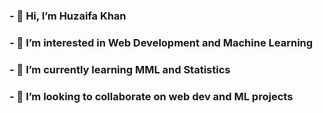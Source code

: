 ### - 👋 Hi, I’m Huzaifa Khan
### - 👀 I’m interested in Web Development and Machine Learning
### - 🌱 I’m currently learning MML and Statistics
### - 💞️ I’m looking to collaborate on web dev and ML projects


<!---
HUZ41FA/HUZ41FA is a ✨ special ✨ repository because its `README.md` (this file) appears on your GitHub profile.
You can click the Preview link to take a look at your changes.
--->
